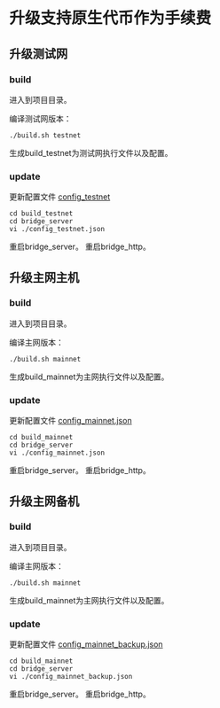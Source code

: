 # 升级支持原生代币作为手续费

## 升级测试网

### build

进入到项目目录。

编译测试网版本：
```
./build.sh testnet
```

生成build_testnet为测试网执行文件以及配置。

### update

更新配置文件 [config_testnet](https://github.com/polynetwork/poly-bridge/blob/master/conf/config_testnet.json)

```
cd build_testnet
cd bridge_server
vi ./config_testnet.json
```
重启bridge_server。
重启bridge_http。

## 升级主网主机

### build

进入到项目目录。

编译主网版本：
```
./build.sh mainnet
```

生成build_mainnet为主网执行文件以及配置。

### update

更新配置文件 [config_mainnet.json](https://github.com/polynetwork/poly-bridge/blob/master/conf/config_mainnet.json)

```
cd build_mainnet
cd bridge_server
vi ./config_mainnet.json
``` 

重启bridge_server。
重启bridge_http。

## 升级主网备机

### build

进入到项目目录。

编译主网版本：
```
./build.sh mainnet
```

生成build_mainnet为主网执行文件以及配置。

### update

更新配置文件 [config_mainnet_backup.json](https://github.com/polynetwork/poly-bridge/blob/master/conf/config_mainnet_backup.json)

```
cd build_mainnet
cd bridge_server
vi ./config_mainnet_backup.json
``` 

重启bridge_server。
重启bridge_http。


